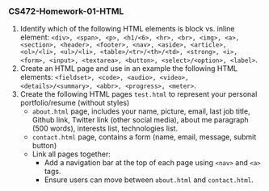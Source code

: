 ### CS472-Homework-01-HTML
1. Identify which of the following HTML elements is block vs. inline element: ```<div>, <span>, <p>, <h1/<6>, <hr>, <br>, <img>, <a>, <section>, <header>, <footer>, <nav>, <aside>, <article>, <ol>/<li>, <ul>/<li>, <table>/<tr>/<th>/<td>, <strong>, <i>, <form>, <input>, <textarea>, <button>, <select>/<option>, <label>```.
2. Create an HTML page and use in an example the following HTML elements: ```<fieldset>, <code>, <audio>, <video>, <details>/<summary>, <abbr>, <progress>, <meter>```.
4. Create the following HTML pages `test.html` to represent your personal portfolio/resume (without styles)
   * `about.html` page, includes your name, picture, email, last job title, Github link, Twitter link (other social media), about me paragraph (500 words), interests list, technologies list.
   * `contact.html` page, contains a form (name, email, message, submit button)
   * Link all pages together:
      * Add a navigation bar at the top of each page using `<nav>` and `<a>` tags.
      * Ensure users can move between `about.html` and `contact.html`.




